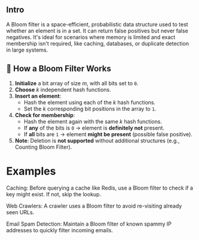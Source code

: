 ## Intro
A Bloom filter is a space-efficient, probabilistic data structure used to test whether an element is in a set. It can return false positives but never false negatives. It's ideal for scenarios where memory is limited and exact membership isn't required, like caching, databases, or duplicate detection in large systems.

## 🔧 How a Bloom Filter Works

1. **Initialize** a bit array of size *m*, with all bits set to `0`.
2. **Choose** *k* independent hash functions.
3. **Insert an element**:
   - Hash the element using each of the *k* hash functions.
   - Set the *k* corresponding bit positions in the array to `1`.
4. **Check for membership**:
   - Hash the element again with the same *k* hash functions.
   - If **any** of the bits is `0` → element is **definitely not** present.
   - If **all** bits are `1` → element **might be present** (possible false positive).
5. **Note**: Deletion is **not supported** without additional structures (e.g., Counting Bloom Filter).


# Examples

Caching:
Before querying a cache like Redis, use a Bloom filter to check if a key might exist. If not, skip the lookup.

Web Crawlers:
A crawler uses a Bloom filter to avoid re-visiting already seen URLs.

Email Spam Detection:
Maintain a Bloom filter of known spammy IP addresses to quickly filter incoming emails.
